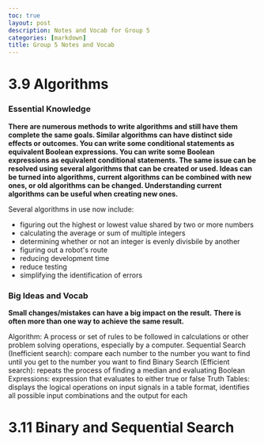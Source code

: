 ```yaml
---
toc: true
layout: post
description: Notes and Vocab for Group 5
categories: [markdown]
title: Group 5 Notes and Vocab
---
```


# 3.9 Algorithms

### Essential Knowledge

**There are numerous methods to write algorithms and still have them complete the same goals. Similar algorithms can have distinct side effects or outcomes. You can write some conditional statements as equivalent Boolean expressions. You can write some Boolean expressions as equivalent conditional statements. The same issue can be resolved using several algorithms that can be created or used. Ideas can be turned into algorithms, current algorithms can be combined with new ones, or old algorithms can be changed. Understanding current algorithms can be useful when creating new ones.**

Several algorithms in use now include: 
- figuring out the highest or lowest value shared by two or more numbers
- calculating the average or sum of multiple integers
- determining whether or not an integer is evenly divisbile by another
- figuring out a robot's route 
- reducing development time
- reduce testing
- simplifying the identification of errors

### Big Ideas and Vocab

**Small changes/mistakes can have a big impact on the result.**
**There is often more than one way to achieve the same result.**

Algorithm: A process or set of rules to be followed in calculations or other problem solving operations, especially by a computer.
Sequential Search (Inefficient search): compare each number to the number you want to find until you get to the number you want to find
Binary Search (Efficient search): repeats the process of finding a median and evaluating
Boolean Expressions: expression that evaluates to either true or false
Truth Tables: displays the logical operations on input signals in a table format, identifies all possible input combinations and the output for each


# 3.11 Binary and Sequential Search


